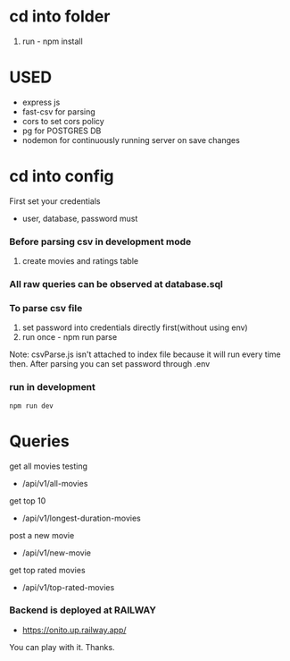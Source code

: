 # cd into folder

1.  run - npm install

# USED

- express js
- fast-csv for parsing
- cors to set cors policy
- pg for POSTGRES DB
- nodemon for continuously running server on save changes

# cd into config

First set your credentials

- user, database, password must

### Before parsing csv in development mode

1. create movies and ratings table

### All raw queries can be observed at database.sql

### To parse csv file

1.  set password into credentials directly first(without using env)
2.  run once - npm run parse

Note: csvParse.js isn't attached to index file because it will run every time then. After parsing you can set password through .env

### run in development

```
npm run dev
```

# Queries

get all movies testing

- /api/v1/all-movies

get top 10

- /api/v1/longest-duration-movies

post a new movie

- /api/v1/new-movie

get top rated movies

- /api/v1/top-rated-movies

### Backend is deployed at RAILWAY

- https://onito.up.railway.app/

You can play with it. Thanks.
